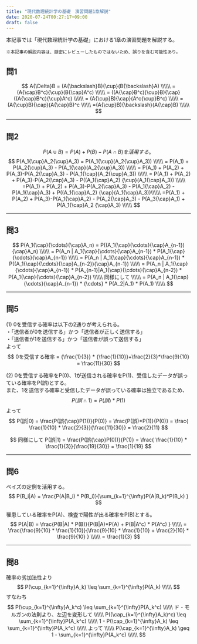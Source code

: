 ```yaml
---
title: "現代数理統計学の基礎　演習問題1章解説"
date: 2020-07-24T00:27:17+09:00
draft: false
---
```

本記事では「現代数理統計学の基礎」における1章の演習問題を解説する。  
```
※本記事の解説内容は、厳密にレビューしたものではないため、誤りを含む可能性あり。
```

## 問1
$$
A{\Delta}B = (A{\backslash}B){\cup}(B{\backslash}A)  \\\\\\
           = (A{\cap}B^c){\cup}(B{\cap}A^c) \\\\\\
           = ((A{\cap}B^c){\cup}B){\cap}((A{\cap}B^c){\cup}A^c) \\\\\\
           = (A{\cup}B){\cap}(A^c{\cup}B^c) \\\\\\
           = (A{\cup}B){\cap}(A{\cap}B)^c \\\\\\
           =(A{\cup}B){\backslash}(A{\cap}B) \\\\\\
$$
***

## 問2
$$
P(A{\cup}B) = P(A)+ P(B)-P(A{\cap}B)を活用する。
$$
$$
P(A_1{\cup}A_2{\cup}A_3) = P(A_1{\cup}(A_2{\cup}A_3)) \\\\\\
        = P(A_1) + P(A_2{\cup}A_3) - P(A_1{\cap}(A_2{\cup}A_3)) \\\\\\
        = P(A_1) + P(A_2) + P(A_3)-P(A_2{\cap}A_3) - P(A_1{\cap}(A_2{\cup}A_3)) \\\\\\
        = P(A_1) + P(A_2) + P(A_3)-P(A_2{\cap}A_3) - P((A_1{\cap}A_2) {\cup}(A_1{\cap}A_3)) \\\\\\
        =P(A_1) + P(A_2) + P(A_3)-P(A_2{\cap}A_3) - P(A_1{\cap}A_2) - P(A_1{\cap}A_3) +  P((A_1{\cap}A_2) {\cap}(A_1{\cap}A_3))\\\\\\
        =P(A_1) + P(A_2) + P(A_3)-P(A_1{\cap}A_2) - P(A_2{\cap}A_3) - P(A_3{\cap}A_1) +  P(A_1{\cap}A_2 {\cap}A_3) \\\\\\
$$
***

## 問3
$$
P(A_1{\cap}{\cdots}{\cap}A_n) = P((A_1{\cap}{\cdots}{\cap}A_{n-1}){\cap}A_n) \\\\\\
        = P(A_n | A_1{\cap}{\cdots}{\cap}A_{n-1}) * P(A_1{\cap}{\cdots}{\cap}A_{n-1}) \\\\\\
        = P(A_n | A_1{\cap}{\cdots}{\cap}A_{n-1}) * P((A_1{\cap}{\cdots}{\cap}A_{n-2}){\cap}A_{n-1}) \\\\\\
        = P(A_n | A_1{\cap}{\cdots}{\cap}A_{n-1}) * P(A_{n-1}|A_1{\cap}{\cdots}{\cap}A_{n-2}) * P(A_1{\cap}{\cdots}{\cap}A_{n-2}) \\\\\\
        同様にして \\\\\\
        = P(A_n | A_1{\cap}{\cdots}{\cap}A_{n-1}) * {\cdots} * P(A_2|A_1) * P(A_1) \\\\\\
$$
***

## 問5
(1)
0を受信する確率は以下の2通りが考えられる。  
・「送信者が0を送信する」かつ「送信者が正しく送信する」  
・「送信者が1を送信する」かつ「送信者が誤って送信する」  
よって  
$$
0を受信する確率 = {\frac{1}{3}} * {\frac{1}{10}}+\frac{2}{3}*\frac{9}{10} = \frac{11}{30}
$$

(2)
0を受信する確率をP(0)、1が送信される確率をP(1)、受信したデータが誤っている確率をP(誤)とする。  
また、1を送信する確率と受信したデータが誤っている確率は独立であるため、  
$$
P(誤{\cap}1) = P(誤) * P(1)
$$
よって
$$
P(誤|0) = \frac{P(誤{\cap}P(1))}{P(0)} 
        = \frac{P(誤)*P(1)}{P(0)} 
        = \frac{ \frac{1}{10} * \frac{2}{3}}{\frac{11}{30}} 
        = \frac{2}{11}
$$

$$
同様にして
P(誤|1) = \frac{P(誤{\cap}P(0))}{P(1)} 
        = \frac{ \frac{1}{10} * \frac{1}{3}}{\frac{19}{30}} 
        = \frac{1}{19}
$$

***

## 問6
ベイズの定例を活用する。
$$
P(B_i|A) = \frac{P(A|B_i) * P(B_i)}{\sum_{k=1}^{\infty}P(A|B_k)*P(B_k) }
$$

罹患している確率をP(A)、検査で陽性が出る確率をP(B)とする。
$$
P(A|B) = \frac{P(B|A) * P(B)}{P(B|A)*P(A) + P(B|A^c) * P(A^c) } \\\\\\
        = \frac{\frac{9}{10} * \frac{1}{10}}{\frac{9}{10} * \frac{1}{10} + \frac{2}{10} * \frac{9}{10} } \\\\\\
        = \frac{1}{3}
$$



***


## 問8
確率の劣加法性より
$$
P(\cup_{k=1}^{\infty}A_k) \leq \sum_{k=1}^{\infty}P(A_k) \\\\\\
$$
すなわち
$$
P(\cup_{k=1}^{\infty}A_k^c) \leq \sum_{k=1}^{\infty}P(A_k^c) \\\\\\
ド・モルガンの法則より、左辺を変形して \\\\\\
P((\cap_{k=1}^{\infty}A_k)^c) \leq \sum_{k=1}^{\infty}P(A_k^c) \\\\\\
1 - P(\cap_{k=1}^{\infty}A_k) \leq \sum_{k=1}^{\infty}P(A_k^c) \\\\\\
よって \\\\\\
P(\cap_{k=1}^{\infty}A_k) \geq 1 - \sum_{k=1}^{\infty}P(A_k^c) \\\\\\
$$